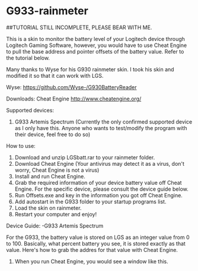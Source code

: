 # G933-rainmeter

##TUTORIAL STILL INCOMPLETE, PLEASE BEAR WITH ME.

This is a skin to monitor the battery level of your Logitech device through Logitech Gaming Software, however, you would have to use Cheat Engine to pull the base address and pointer offsets of the battery value. Refer to the tutorial below.

Many thanks to Wyse for his G930 rainmeter skin. I took his skin and modified it so that it can work with LGS. 

Wyse: https://github.com/Wyse-/G930BatteryReader

Downloads:
Cheat Engine http://www.cheatengine.org/

Supported devices:
1. G933 Artemis Spectrum (Currently the only confirmed supported device as I only have this. Anyone who wants to test/modify the program with their device, feel free to do so)

How to use:
1. Download and unzip LGSbatt.rar to your rainmeter folder.
2. Download Cheat Engine (Your antivirus may detect it as a virus, don't worry, Cheat Engine is not a virus)
3. Install and run Cheat Engine.
4. Grab the required information of your device battery value off Cheat Engine. For the specific device, please consult the device guide below.
5. Run Offsets.exe and key in the information you got off Cheat Engine.
6. Add autostart in the G933 folder to your startup programs list.
7. Load the skin on rainmeter.
8. Restart your computer and enjoy!

Device Guide:
-G933 Artemis Spectrum

For the G933, the battery value is stored on LGS as an integer value from 0 to 100. Basically, what percent battery you see, it is stored exactly as that value. Here's how to grab the addres for that value with Cheat Engine.
  1. When you run Cheat Engine, you would see a window like this.
  
